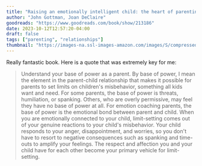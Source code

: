 ```yaml
---
title: "Raising an emotionally intelligent child: the heart of parenting"
author: "John Gottman, Joan DeClaire"
goodreads: "https://www.goodreads.com/book/show/213186"
date: 2023-10-12T12:57:20-04:00
draft: false
tags: ["parenting", "relationships"]
thumbnail: "https://images-na.ssl-images-amazon.com/images/S/compressed.photo.goodreads.com/books/1348901224i/213186.jpg"
---
```


Really fantastic book. Here is a quote that was extremely key for me:

> Understand your base of power as a parent. By base of power, I mean the element in the parent-child relationship that makes it possible for parents to set limits on children's misbehavior, something all kids want and need. For some parents, the base of power is threats, humiliation, or spanking. Others, who are overly permissive, may feel they have no base of power at all. For emotion coaching parents, the base of power is the emotional bond between parent and child. When you are emotionally connected to your child, limit-setting comes out of your genuine reactions to your child's misbehavior. Your child responds to your anger, disappointment, and worries, so you don't have to resort to negative consequences such as spanking and time-outs to amplify your feelings. The respect and affection you and your child have for each other become your primary vehicle for limit-setting.
